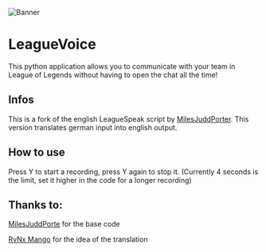 ![Banner](https://user-images.githubusercontent.com/73737531/153710187-64df77e2-d29e-4b57-b1ca-ea0897ad3291.png)
# LeagueVoice
This python application allows you to communicate with your team in League of Legends without having to open the chat all the time! 

## Infos
This is a fork of the english LeagueSpeak script by [MilesJuddPorter](https://github.com/MilesJuddPorter/leagueSpeak).
This version translates german input into english output.

## How to use
Press Y to start a recording, press Y again to stop it. (Currently 4 seconds is the limit, set it higher in the code for a longer recording)
##  Thanks to:
[MilesJuddPorte](https://github.com/MilesJuddPorter/leagueSpeak) for the base code

[RvNx Mango](https://www.youtube.com/channel/UCl9h2O2Gfbj-njltH8gQsog) for the idea of the translation



